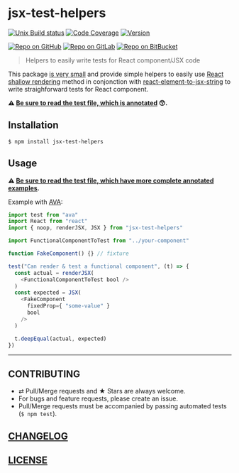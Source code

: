 # jsx-test-helpers

[![Unix Build status](https://img.shields.io/travis/MoOx/jsx-test-helpers/master.svg?branch=master&label=unix%20build)](https://travis-ci.org/MoOx/jsx-test-helpers)
[![Code Coverage](https://img.shields.io/coveralls/MoOx/jsx-test-helpers/master.svg)](https://coveralls.io/github/MoOx/jsx-test-helpers)
[![Version](https://img.shields.io/npm/v/jsx-test-helpers.svg)](https://github.com/MoOx/jsx-test-helpers/blob/master/CHANGELOG.md)

[![Repo on GitHub](https://img.shields.io/badge/repo-GitHub-3D76C2.svg)](https://github.com/MoOx/jsx-test-helpers)
[![Repo on GitLab](https://img.shields.io/badge/repo-GitLab-6C488A.svg)](https://gitlab.com/MoOx/jsx-test-helpers)
[![Repo on BitBucket](https://img.shields.io/badge/repo-BitBucket-1F5081.svg)](https://bitbucket.org/MoOx/jsx-test-helpers)

> Helpers to easily write tests for React component/JSX code

This package [is very small](src/index.js) and provide simple helpers to easily use [React shallow rendering](http://facebook.github.io/react/docs/test-utils.html#shallow-rendering) method in conjonction with [react-element-to-jsx-string](https://github.com/algolia/react-element-to-jsx-string) to write straighforward tests for React component.

**⚠️ [Be sure to read the test file, which is annotated](src/__tests__/index.js) 😙.**

## Installation

```console
$ npm install jsx-test-helpers
```

## Usage

**⚠️ [Be sure to read the test file, which have more complete annotated examples](src/__tests__/index.js).**

Example with [AVA](https://github.com/sindresorhus/ava):

```js
import test from "ava"
import React from "react"
import { noop, renderJSX, JSX } from "jsx-test-helpers"

import FunctionalComponentToTest from "../your-component"

function FakeComponent() {} // fixture

test("Can render & test a functional component", (t) => {
  const actual = renderJSX(
    <FunctionalComponentToTest bool />
  )
  const expected = JSX(
    <FakeComponent
      fixedProp={ "some-value" }
      bool
    />
  )

  t.deepEqual(actual, expected)
})
```

---

## CONTRIBUTING

* ⇄ Pull/Merge requests and ★ Stars are always welcome.
* For bugs and feature requests, please create an issue.
* Pull/Merge requests must be accompanied by passing automated tests (`$ npm test`).

## [CHANGELOG](CHANGELOG.md)

## [LICENSE](LICENSE)

